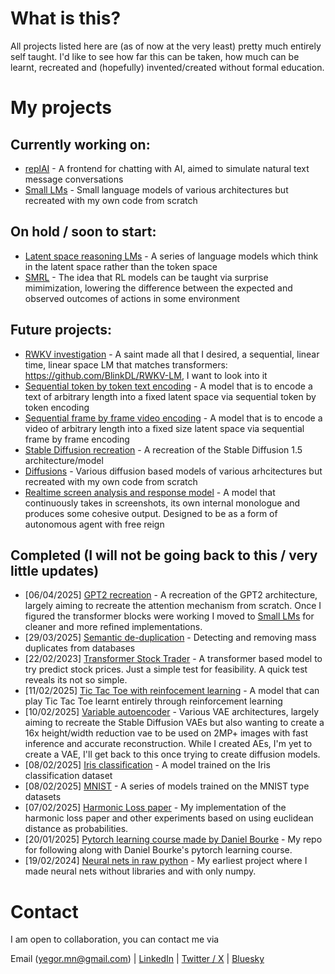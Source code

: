 # What is this?
All projects listed here are (as of now at the very least) pretty much entirely self taught. I'd like to see how far this can be taken, how much can be learnt, recreated and (hopefully) invented/created without formal education.

# My projects

## Currently working on:
- [replAI](https://github.com/Yegor-men/replAI) - A frontend for chatting with AI, aimed to simulate natural text message conversations
- [Small LMs](https://github.com/Yegor-men/Small-LMs) - Small language models of various architectures but recreated with my own code from scratch

## On hold / soon to start:
- [Latent space reasoning LMs](https://github.com/Yegor-men/Latent-Space-LMs) - A series of language models which think in the latent space rather than the token space
- [SMRL](https://github.com/Yegor-men/Surprise-Minimization-RL) - The idea that RL models can be taught via surprise mimimization, lowering the difference between the expected and observed outcomes of actions in some environment

## Future projects:
- [RWKV investigation](https://github.com/Yegor-men/RWKV) - A saint made all that I desired, a sequential, linear time, linear space LM that matches transformers: https://github.com/BlinkDL/RWKV-LM, I want to look into it
- [Sequential token by token text encoding](https://github.com/Yegor-men/Sequential-Text-Encoding-LMs) - A model that is to encode a text of arbitrary length into a fixed latent space via sequential token by token encoding
- [Sequential frame by frame video encoding](https://github.com/Yegor-men/sequential-video-encode) - A model that is to encode a video of arbitrary length into a fixed size latent space via sequential frame by frame encoding
- [Stable Diffusion recreation](https://github.com/Yegor-men/sd15) - A recreation of the Stable Diffusion 1.5 architecture/model
- [Diffusions](https://github.com/Yegor-men/Diffusions) - Various diffusion based models of various arhcitectures but recreated with my own code from scratch
- [Realtime screen analysis and response model](https://github.com/Yegor-men/Realtime-Screen-Analysis-and-Response-Model-RSARM-) - A model that continuously takes in screenshots, its own internal monologue and produces some cohesive output. Designed to be as a form of autonomous agent with free reign


## Completed (I will not be going back to this / very little updates)
- [06/04/2025] [GPT2 recreation](https://github.com/Yegor-men/gpt2) - A recreation of the GPT2 architecture, largely aiming to recreate the attention mechanism from scratch. Once I figured the transformer blocks were working I moved to [Small LMs](https://github.com/Yegor-men/Small-LMs) for cleaner and more refined implementations.
- [29/03/2025] [Semantic de-duplication](https://github.com/Yegor-men/Semantic-De-duplication) - Detecting and removing mass duplicates from databases
- [22/02/2023] [Transformer Stock Trader](https://github.com/Yegor-men/Transformer-Stock-Trader) - A transformer based model to try predict stock prices. Just a simple test for feasibility. A quick test reveals its not so simple.
- [11/02/2025] [Tic Tac Toe with reinfocement learning](https://github.com/Yegor-men/tic-tac-toe-rl) - A model that can play Tic Tac Toe learnt entirely through reinforcement learning
- [10/02/2025] [Variable autoencoder](https://github.com/Yegor-men/vae) - Various VAE architectures, largely aiming to recreate the Stable Diffusion VAEs but also wanting to create a 16x height/width reduction vae to be used on 2MP+ images with fast inference and accurate reconstruction. While I created AEs, I'm yet to create a VAE, I'll get back to this once trying to create diffusion models.
- [08/02/2025] [Iris classification](https://github.com/Yegor-men/iris-classification) - A model trained on the Iris classification dataset
- [08/02/2025] [MNIST](https://github.com/Yegor-men/mnist) - A series of models trained on the MNIST type datasets
- [07/02/2025] [Harmonic Loss paper](https://github.com/Yegor-men/harmonic-loss) - My implementation of the harmonic loss paper and other experiments based on using euclidean distance as probabilities.
- [20/01/2025] [Pytorch learning course made by Daniel Bourke](https://github.com/Yegor-men/learning-pytorch-from-daniel-bourke) - My repo for following along with Daniel Bourke's pytorch learning course.
- [19/02/2024] [Neural nets in raw python](https://github.com/Yegor-men/raw-python-neural-nets) - My earliest project where I made neural nets without libraries and with only numpy.

# Contact
I am open to collaboration, you can contact me via

Email (yegor.mn@gmail.com) | [LinkedIn](https://www.linkedin.com/in/yegor-menovchshikov-313150350/) | [Twitter / X](https://x.com/Yegor_Men) | [Bluesky](https://bsky.app/profile/yegormen.bsky.social)

<!--
**Yegor-men/Yegor-men** is a ✨ _special_ ✨ repository because its `README.md` (this file) appears on your GitHub profile.

Here are some ideas to get you started:

- 🔭 I’m currently working on ...
- 🌱 I’m currently learning ...
- 👯 I’m looking to collaborate on ...
- 🤔 I’m looking for help with ...
- 💬 Ask me about ...
- 📫 How to reach me: ...
- 😄 Pronouns: ...
- ⚡ Fun fact: ...
-->

